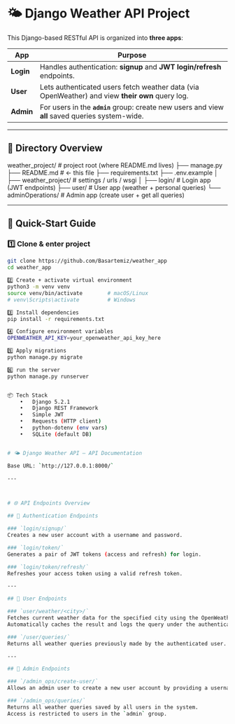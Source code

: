 
# 🌤️ Django Weather API Project

This Django-based RESTful API is organized into **three apps**:

| App | Purpose |
|-----|---------|
| **Login** | Handles authentication: **signup** and **JWT login/refresh** endpoints. |
| **User** | Lets authenticated users fetch weather data (via OpenWeather) and view **their own** query log. |
| **Admin** | For users in the **`admin`** group: create new users and view **all** saved queries system-wide. |

---

## 📁 Directory Overview

weather_project/          # project root (where README.md lives)
├── manage.py
├── README.md             # ← this file
├── requirements.txt
├── .env.example
│
├── weather_project/      # settings / urls / wsgi
│
├── login/                # Login app (JWT endpoints)
├── user/                 # User app (weather + personal queries)
└── adminOperations/      # Admin app (create user + get all queries)

---

## 🚀 Quick-Start Guide

### 1️⃣ Clone & enter project
```bash
git clone https://github.com/Basartemiz/weather_app
cd weather_app

2️⃣ Create + activate virtual environment
python3 -m venv venv
source venv/bin/activate        # macOS/Linux  
# venv\Scripts\activate         # Windows

3️⃣ Install dependencies
pip install -r requirements.txt

4️⃣ Configure environment variables
OPENWEATHER_API_KEY=your_openweather_api_key_here

5️⃣ Apply migrations
python manage.py migrate

6️⃣ run the server
python manage.py runserver


📦 Tech Stack
	•	Django 5.2.1
	•	Django REST Framework
	•	Simple JWT
	•	Requests (HTTP client)
	•	python-dotenv (env vars)
	•	SQLite (default DB)


# 🌤️ Django Weather API — API Documentation

Base URL: `http://127.0.0.1:8000/`

---



# 🌐 API Endpoints Overview

## 🔐 Authentication Endpoints

### `login/signup/`  
Creates a new user account with a username and password.

### `login/token/`  
Generates a pair of JWT tokens (access and refresh) for login.

### `login/token/refresh/`  
Refreshes your access token using a valid refresh token.

---

## 👤 User Endpoints

### `user/weather/<city>/`  
Fetches current weather data for the specified city using the OpenWeather API.  
Automatically caches the result and logs the query under the authenticated user.

### `/user/queries/`  
Returns all weather queries previously made by the authenticated user.

---

## 👑 Admin Endpoints

### `/admin_ops/create-user/`  
Allows an admin user to create a new user account by providing a username and password.

### `/admin_ops/queries/`  
Returns all weather queries saved by all users in the system.  
Access is restricted to users in the `admin` group.
